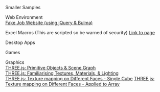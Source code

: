 Smaller Samples

Web Environment
<br>
<a href="comp-business-site/home.html">Fake Job Website (using jQuery & Bulma)</a>

Excel Macros (This are scripted so be warned of security)
[Link to page](excel-macros/macros.html)

Desktop Apps

Games

Graphics
<br>
[THREE.js: Primitive Objects & Scene Graph](three/1-shapes-scenegraph/page.html)
<br>
[THREE.js: Familiarising Textures, Materials, & Lighting](three/2-materials-texture-lighting/index.html)
<br>
[THREE.js: Texture mapping on Different Faces - Single Cube](three/3-texture-mapping-and-arrays/view.html)
[THREE.js: Texture mapping on Different Faces - Applied to Array](three/3-texture-mapping-and-arrays/index.html)
<br>